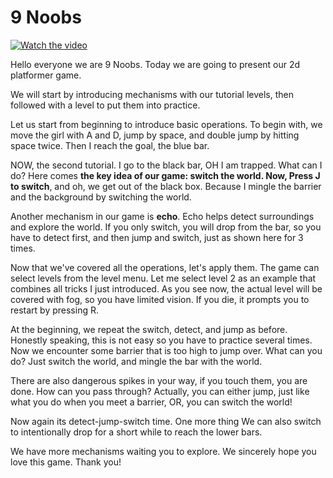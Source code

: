 # 9 Noobs

[![Watch the video](https://img.youtube.com/vi/IS3-vRVVfVg/maxresdefault.jpg)](https://youtu.be/IS3-vRVVfVg)

Hello everyone we are 9 Noobs. Today we are going to present our 2d platformer game.

We will start by introducing mechanisms with our tutorial levels, then followed with a level to put them into practice.

Let us start from beginning to introduce basic operations. To begin with, we move the girl with A and D, jump by space,
and double jump by hitting space twice. Then I reach the goal, the blue bar.

NOW, the second tutorial. I go to the black bar, OH I am trapped. What can I do? Here comes **the key idea of our game:
switch the world. Now, Press J to switch**, and oh, we get out of the black box. Because I mingle the barrier and the
background by switching the world.

Another mechanism in our game is **echo**. Echo helps detect surroundings and explore the world. If you only switch, you
will drop from the bar, so you have to detect first, and then jump and switch, just as shown here for 3 times.

Now that we've covered all the operations, let's apply them. The game can select levels from the level menu. Let me
select level 2 as an example that combines all tricks I just introduced. As you see now, the actual level will be
covered with fog, so you have limited vision. If you die, it prompts you to restart by pressing R.

At the beginning, we repeat the switch, detect, and jump as before. Honestly speaking, this is not easy so you have to
practice several times. Now we encounter some barrier that is too high to jump over. What can you do? Just switch the
world, and mingle the bar with the world.

There are also dangerous spikes in your way, if you touch them, you are done. How can you pass through? Actually, you
can either jump, just like what you do when you meet a barrier, OR, you can switch the world!

Now again its detect-jump-switch time. One more thing We can also switch to intentionally drop for a short while to
reach the lower bars.

We have more mechanisms waiting you to explore. We sincerely hope you love this game. Thank you!







